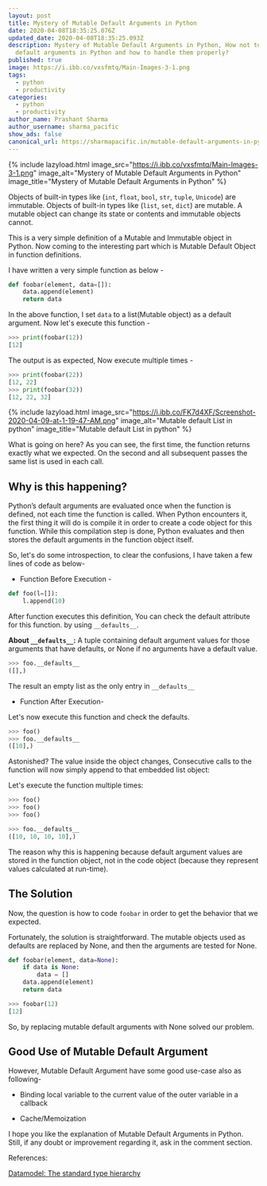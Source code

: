 ```yaml
---
layout: post
title: Mystery of Mutable Default Arguments in Python
date: 2020-04-08T18:35:25.076Z
updated_date: 2020-04-08T18:35:25.093Z
description: Mystery of Mutable Default Arguments in Python, How not to pass
  default arguments in Python and how to handle them properly?
published: true
image: https://i.ibb.co/vxsfmtq/Main-Images-3-1.png
tags:
  - python
  - productivity
categories:
  - python
  - productivity
author_name: Prashant Sharma
author_username: sharma_pacific
show_ads: false
canonical_url: https://sharmapacific.in/mutable-default-arguments-in-python/
---
```

{% include lazyload.html image_src="https://i.ibb.co/vxsfmtq/Main-Images-3-1.png" image_alt="Mystery of Mutable Default Arguments in Python" image_title="Mystery of Mutable Default Arguments in Python" %}

Objects of built-in types like (`int`, `float`, `bool`, `str`, `tuple`, `Unicode`) are immutable. Objects of built-in types like (`list`, `set`, `dict`) are mutable.
A mutable object can change its state or contents and immutable objects cannot.

This is a very simple definition of a Mutable and Immutable object in Python. Now coming to the interesting part which is Mutable Default Object in function definitions.

I have written a very simple function as below -

```python
def foobar(element, data=[]):
    data.append(element)
    return data
```

In the above function, I set `data` to a list(Mutable object) as a default argument. Now let's execute this function -

```python
>>> print(foobar(12))
[12]
```

The output is as expected, Now execute multiple times -

```python
>>> print(foobar(22))
[12, 22]
>>> print(foobar(32))
[12, 22, 32]
```

{% include lazyload.html image_src="https://i.ibb.co/FK7d4XF/Screenshot-2020-04-09-at-1-19-47-AM.png" image_alt="Mutable default List in python" image_title="Mutable default List in python" %}

What is going on here? As you can see, the first time, the function returns exactly what we expected. On the second and all subsequent passes the same list is used in each call.

## Why is this happening?

Python’s default arguments are evaluated once when the function is defined, not each time the function is called. When Python encounters it, the first thing it will do is compile it in order to create a code object for this function. While this compilation step is done, Python evaluates and then stores the default arguments in the function object itself.

So, let's do some introspection, to clear the confusions, I have taken a few lines of code as below-

* Function Before Execution -

```python
def foo(l=[]):
    l.append(10)
```

After function executes this definition, You can check the default attribute for this function. by using `__defaults__`.

**About `__defaults__`:** A tuple containing default argument values for those arguments that have defaults, or None if no arguments have a default value.

```python
>>> foo.__defaults__
([],)
```

The result an empty list as the only entry in `__defaults__`

* Function After Execution-

Let's now execute this function and check the defaults.

```python
>>> foo()
>>> foo.__defaults__
([10],)
```

Astonished? The value inside the object changes, Consecutive calls to the function will now simply append to that embedded list object:

Let's execute the function multiple times:

```python
>>> foo()
>>> foo()
>>> foo()

>>> foo.__defaults__
([10, 10, 10, 10],)
```

The reason why this is happening because default argument values are stored in the function object, not in the code object (because they represent values calculated at run-time).

## The Solution

Now, the question is how to code `foobar` in order to get the behavior that we expected.

Fortunately, the solution is straightforward. The mutable objects used as defaults are replaced by None, and then the arguments are tested for None.

```python
def foobar(element, data=None):
    if data is None:
        data = []
    data.append(element)
    return data

>>> foobar(12)
[12]
```

So, by replacing mutable default arguments with None solved our problem.

## Good Use of Mutable Default Argument

However, Mutable Default Argument have some good use-case also as following-

* Binding local variable to the current value of the outer variable in a callback

* Cache/Memoization

I hope you like the explanation of Mutable Default Arguments in Python. Still, if any doubt or improvement regarding it, ask in the comment section.

References:

[Datamodel: The standard type hierarchy](https://docs.python.org/3/reference/datamodel.html#the-standard-type-hierarchy)